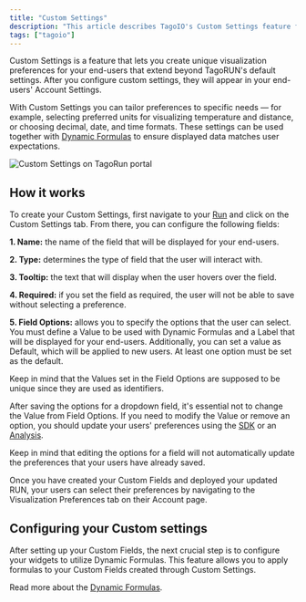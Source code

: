 ```yaml
---
title: "Custom Settings"
description: "This article describes TagoIO's Custom Settings feature for TagoRUN, which lets you define end-user visualization preferences (units, formats, language, dashboard options) that appear in each user's Account Settings."
tags: ["tagoio"]
---
```

Custom Settings is a feature that lets you create unique visualization preferences for your end-users that extend beyond TagoRUN's default settings. After you configure custom settings, they will appear in your end-users' Account Settings.

With Custom Settings you can tailor preferences to specific needs — for example, selecting preferred units for visualizing temperature and distance, or choosing decimal, date, and time formats. These settings can be used together with [Dynamic Formulas](/docs/tagoio/widgets/general/formula) to ensure displayed data matches user expectations.

![Custom Settings on TagoRun portal](/docs_imagem/tagoio/tagorun_customsettings.png)

## How it works
To create your Custom Settings, first navigate to your [Run](https://admin.tago.io/run) and click on the Custom Settings tab. From there, you can configure the following fields:


**1. Name:** the name of the field that will be displayed for your end-users.

**2. Type:** determines the type of field that the user will interact with.

**3. Tooltip:** the text that will display when the user hovers over the field.

**4. Required:** if you set the field as required, the user will not be able to save without selecting a preference.

**5. Field Options:** allows you to specify the options that the user can select. You must define a Value to be used with Dynamic Formulas and a Label that will be displayed for your end-users. Additionally, you can set a value as Default, which will be applied to new users. At least one option must be set as the default.

Keep in mind that the Values set in the Field Options are supposed to be unique since they are used as identifiers.

After saving the options for a dropdown field, it's essential not to change the Value from Field Options. If you need to modify the Value or remove an option, you should update your users' preferences using the [SDK](/docs/tagoio/sdk/) or an [Analysis](/docs/tagoio/analysis/).

Keep in mind that editing the options for a field will not automatically update the preferences that your users have already saved.

Once you have created your Custom Fields and deployed your updated RUN, your users can select their preferences by navigating to the Visualization Preferences tab on their Account page.

## Configuring your Custom settings

After setting up your Custom Fields, the next crucial step is to configure your widgets to utilize Dynamic Formulas. This feature allows you to apply formulas to your Custom Fields created through Custom Settings. 

Read more about the [Dynamic Formulas](/docs/tagoio/widgets/general/formula).